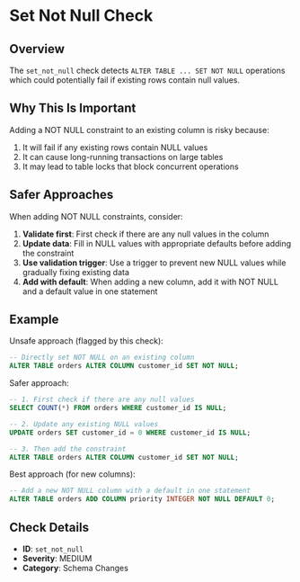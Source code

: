 # Set Not Null Check

## Overview

The `set_not_null` check detects `ALTER TABLE ... SET NOT NULL` operations which could potentially fail if existing rows contain null values.

## Why This Is Important

Adding a NOT NULL constraint to an existing column is risky because:

1. It will fail if any existing rows contain NULL values
2. It can cause long-running transactions on large tables
3. It may lead to table locks that block concurrent operations

## Safer Approaches

When adding NOT NULL constraints, consider:

1. **Validate first**: First check if there are any null values in the column
2. **Update data**: Fill in NULL values with appropriate defaults before adding the constraint
3. **Use validation trigger**: Use a trigger to prevent new NULL values while gradually fixing existing data
4. **Add with default**: When adding a new column, add it with NOT NULL and a default value in one statement

## Example

Unsafe approach (flagged by this check):

```sql
-- Directly set NOT NULL on an existing column
ALTER TABLE orders ALTER COLUMN customer_id SET NOT NULL;
```

Safer approach:

```sql
-- 1. First check if there are any null values
SELECT COUNT(*) FROM orders WHERE customer_id IS NULL;

-- 2. Update any existing NULL values
UPDATE orders SET customer_id = 0 WHERE customer_id IS NULL;

-- 3. Then add the constraint
ALTER TABLE orders ALTER COLUMN customer_id SET NOT NULL;
```

Best approach (for new columns):

```sql
-- Add a new NOT NULL column with a default in one statement
ALTER TABLE orders ADD COLUMN priority INTEGER NOT NULL DEFAULT 0;
```

## Check Details

- **ID**: `set_not_null`
- **Severity**: MEDIUM
- **Category**: Schema Changes 